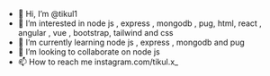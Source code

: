 - 👋 Hi, I’m @tikul1
- 👀 I’m interested in node js , express , mongodb , pug, html, react , angular , vue , bootstrap, tailwind and css
- 🌱 I’m currently learning node js , express , mongodb and pug
- 💞️ I’m looking to collaborate on node js
- 📫 How to reach me instagram.com/tikul.x_

<!---
tikul1/tikul1 is a ✨ special ✨ repository because its `README.md` (this file) appears on your GitHub profile.
You can click the Preview link to take a look at your changes.
--->
